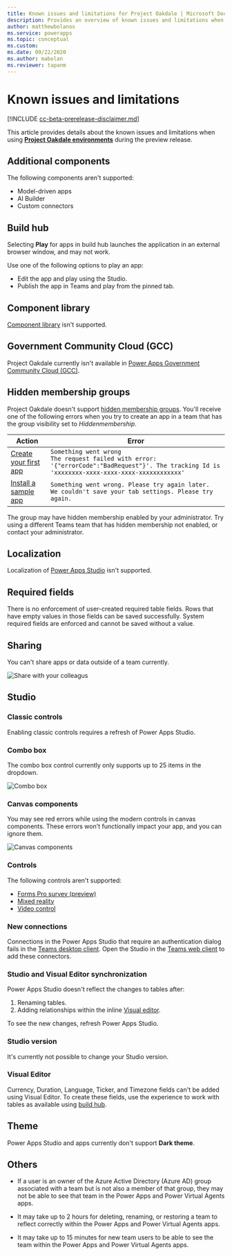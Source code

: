 ```yaml
---
title: Known issues and limitations for Project Oakdale | Microsoft Docs
description: Provides an overview of known issues and limitations when using Power Apps with Microsoft Teams.
author: matthewbolanos
ms.service: powerapps
ms.topic: conceptual
ms.custom: 
ms.date: 09/22/2020
ms.author: mabolan
ms.reviewer: tapanm
---
```

# Known issues and limitations

[!INCLUDE [cc-beta-prerelease-disclaimer.md](../includes/cc-beta-prerelease-disclaimer.md)]

This article provides details about the known issues and limitations when using [**Project Oakdale environments**](/power-platform/admin/about-teams-environment) during the preview release.

## Additional components

The following components aren't supported:

- Model-driven apps
- AI Builder
- Custom connectors

## Build hub

Selecting **Play** for apps in build hub launches the application in an external browser window, and may not work.

Use one of the following options to play an app:

- Edit the app and play using the Studio.
- Publish the app in Teams and play from the pinned tab.

## Component library

[Component library](../maker/canvas-apps/component-library.md) isn't supported.

## Government Community Cloud (GCC)

Project Oakdale currently isn't available in [Power Apps Government Community Cloud (GCC)](/power-platform/admin/powerapps-us-government).

## Hidden membership groups

Project Oakdale doesn't support [hidden membership groups](https://docs.microsoft.com/graph/api/resources/group?view=graph-rest-1.0&preserve-view=true#group-visibility-options). You'll receive one of the following errors when you try to create an app in a team that has the group visibility set to *Hiddenmembership*.

| Action | Error |
| - | - |
| [Create your first app](create-first-app.md#get-started-with-creating-your-first-app) | `Something went wrong` <br> `The request failed with error: '{"errorCode":"BadRequest"}'. The tracking Id is 'xxxxxxxx-xxxx-xxxx-xxxx-xxxxxxxxxxxx'` |
| [Install a sample app](use-sample-apps-from-teams-store.md#install-the-sample-app) | `Something went wrong. Please try again later.` <br> `We couldn't save your tab settings. Please try again.` |

The group may have hidden membership enabled by your administrator. Try using a different Teams team that has hidden membership not enabled, or contact your administrator.

## Localization

Localization of [Power Apps Studio](understand-power-apps-studio.md) isn't supported.

## Required fields

There is no enforcement of user-created required table fields. Rows that have empty values in those fields can be saved successfully. System required fields are enforced and cannot be saved without a value.

## Sharing

You can't share apps or data outside of a team currently.

![Share with your colleagus](media/share-with-colleagues.png "Share with your colleagues")

## Studio

### Classic controls

Enabling classic controls requires a refresh of Power Apps Studio.  

### Combo box

The combo box control currently only supports up to 25 items in the dropdown.

![Combo box](media/combo-box.png "Combo box")

### Canvas components

You may see red errors while using the modern controls in canvas components. These errors won't functionally impact your app, and you can ignore them.

![Canvas components](media/canvas-components.png "Canvas components")

### Controls

The following controls aren't supported:

- [Forms Pro survey (preview)](/forms-pro/embed-survey-powerapps)
- [Mixed reality](../maker/canvas-apps/mixed-reality-overview.md)
- [Video control](../maker/canvas-apps/controls/control-audio-video.md)

### New connections

Connections in the Power Apps Studio that require an authentication dialog fails in the [Teams desktop client](https://docs.microsoft.com/microsoftteams/get-clients#desktop-client). Open the Studio in the [Teams web client](https://docs.microsoft.com/microsoftteams/get-clients#web-client) to add these connectors.

### Studio and Visual Editor synchronization

Power Apps Studio doesn't reflect the changes to tables after:

1. Renaming tables.
1. Adding relationships within the inline [Visual editor](understand-power-apps-studio.md#visual-editor).

To see the new changes, refresh Power Apps Studio.

### Studio version

It's currently not possible to change your Studio version.

### Visual Editor

Currency, Duration, Language, Ticker, and Timezone fields can't be added using Visual Editor. To create these fields, use the experience to work with tables as available using [build hub](create-table.md).

## Theme

Power Apps Studio and apps currently don't support **Dark theme**.

## Others

-	If a user is an owner of the Azure Active Directory (Azure AD) group associated with a team but is not also a member of that group, they may not be able to see that team in the Power Apps and Power Virtual Agents apps.

-	It may take up to 2 hours for deleting, renaming, or restoring a team to reflect correctly within the Power Apps and Power Virtual Agents apps.

-	It may take up to 15 minutes for new team users to be able to see the team within the Power Apps and Power Virtual Agents apps.
